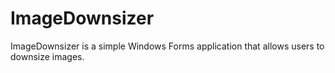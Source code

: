 # ImageDownsizer

ImageDownsizer is a simple Windows Forms application that allows users to downsize images.

